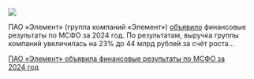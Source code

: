 <!--2025-04-28 13:40:57-->
<div class="yb">
  <div class="rss habr"><img src="https://habrastorage.org/getpro/habr/upload_files/5d0/290/a60/5d0290a6012cc827dc8a4fba0b1c9a22.jpg" /><p>ПАО «Элемент» (группа компаний «Элемент») <a href="https://gkelement.ru/press-center/pao-element-obyavlyaet-finansovye-rezultaty-po-msfo-za-2024-god/" rel="noopener noreferrer nofollow">объявило</a> финансовые результаты по&nbsp;МСФО за 2024&nbsp;год. По&nbsp;результатам, выручка группы компаний увеличилась на 23% до 44&nbsp;млрд рублей за&nbsp;счёт роста... <p class="titl"><a href="https://habr.com/ru/news/905184/?utm_source=habrahabr&utm_medium=rss&utm_campaign=905184">ПАО «Элемент» объявила финансовые результаты по МСФО за 2024 год</a></p></div>
</div>
